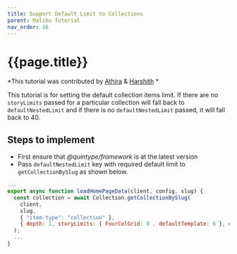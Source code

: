 ```yaml
---
title: Support Default Limit to Collections
parent: Malibu Tutorial
nav_order: 16
---
```


# {{page.title}}

*This tutorial was contributed by [Athira](https://twitter.com/AthiraMRaju) & [Harshith](https://www.linkedin.com/in/harshith-raj-092ba4176) *

This tutorial is for setting the default collection items limit. If there are no `storyLimits` passed for a particular collection will fall back to `defaultNestedLimit` and if there is no `defaultNestedLimit` passed, it will fall back to 40.


## Steps to implement

* First ensure that *@quintype/framework* is at the latest version
* Pass `defaultNestedLimit` key with required default limit to `getCollectionBySlug` as shown below.

```javascript
...
export async function loadHomePageData(client, config, slug) {
  const collection = await Collection.getCollectionBySlug(
    client,
    slug,
    { "item-type": "collection" },
    { depth: 1, storyLimits: { FourColGrid: 8 , defaultTemplate: 6 }, defaultNestedLimit: 4  }
  );
  ...
}
```

